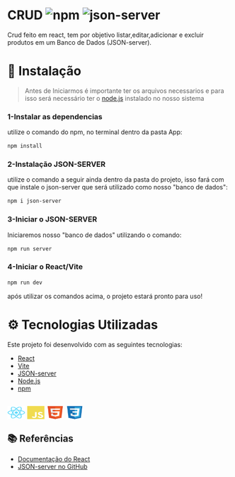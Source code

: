 # CRUD ![npm](https://img.shields.io/badge/npm-10.9.2-blue) ![json-server](https://img.shields.io/badge/json--server-1.0.0--beta.3-blue)


Crud feito em react, tem por objetivo listar,editar,adicionar e excluir produtos em um Banco de Dados (JSON-server).
##
# 📌 **Instalação**
>Antes de Iniciarmos é importante ter os arquivos necessarios e para isso
será necessário ter o [node.js](https://nodejs.org/pt) instalado no nosso sistema

### 1-Instalar as dependencias

utilize o comando do npm, no terminal dentro da pasta App:
```bash
npm install
```
### 2-Instalação JSON-SERVER
utilize o comando a seguir ainda dentro da pasta do projeto, isso fará com que instale o json-server que será utilizado como nosso "banco de dados":
```bash
npm i json-server
```
### 3-Iniciar o JSON-SERVER
Iniciaremos nosso "banco de dados" utilizando o comando:
```bash
npm run server
```
### 4-Iniciar o React/Vite
```bash
npm run dev
```
após utilizar os comandos acima, o projeto estará pronto para uso!
# ⚙️ **Tecnologias Utilizadas**
Este projeto foi desenvolvido com as seguintes tecnologias:
- [React](https://reactjs.org/)
- [Vite](https://vitejs.dev/)
- [JSON-server](https://github.com/typicode/json-server)
- [Node.js](https://nodejs.org/)
- [npm](https://www.npmjs.com/)
<div style="display: inline_block"><br>
    <img align="center" alt="Erik-Js" height="30" width="40" src="https://raw.githubusercontent.com/devicons/devicon/master/icons/react/react-original.svg">
  <img align="center" alt="Erik-Js" height="30" width="40" src="https://raw.githubusercontent.com/devicons/devicon/master/icons/javascript/javascript-plain.svg">
<!--  <img align="center" alt="Erik-Ts" height="30" width="40" src="https://raw.githubusercontent.com/devicons/devicon/master/icons/typescript/typescript-plain.svg">
  <img align="center" alt="Erik-React" height="30" width="40" src="https://raw.githubusercontent.com/devicons/devicon/master/icons/react/react-original.svg">-->
  <img align="center" alt="Erik-HTML" height="30" width="40" src="https://raw.githubusercontent.com/devicons/devicon/master/icons/html5/html5-original.svg">
  <img align="center" alt="Erik-CSS" height="30" width="40" src="https://raw.githubusercontent.com/devicons/devicon/master/icons/css3/css3-original.svg">

  ## 📚 **Referências**

- [Documentação do React](https://reactjs.org/)
- [JSON-server no GitHub](https://github.com/typicode/json-server)
